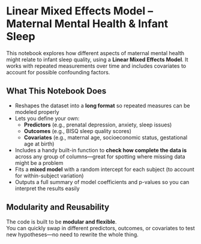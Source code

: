 # Linear Mixed Effects Model – Maternal Mental Health & Infant Sleep

This notebook explores how different aspects of maternal mental health might relate to infant sleep quality, using a **Linear Mixed Effects Model**. It works with repeated measurements over time and includes covariates to account for possible confounding factors.

## What This Notebook Does

- Reshapes the dataset into a **long format** so repeated measures can be modeled properly  
- Lets you define your own:
  - **Predictors** (e.g., prenatal depression, anxiety, sleep issues)
  - **Outcomes** (e.g., BISQ sleep quality scores)
  - **Covariates** (e.g., maternal age, socioeconomic status, gestational age at birth)
- Includes a handy built-in function to **check how complete the data is** across any group of columns—great for spotting where missing data might be a problem
- Fits a **mixed model** with a random intercept for each subject (to account for within-subject variation)
- Outputs a full summary of model coefficients and p-values so you can interpret the results easily

## Modularity and Reusability

The code is built to be **modular and flexible**.  
You can quickly swap in different predictors, outcomes, or covariates to test new hypotheses—no need to rewrite the whole thing. 

